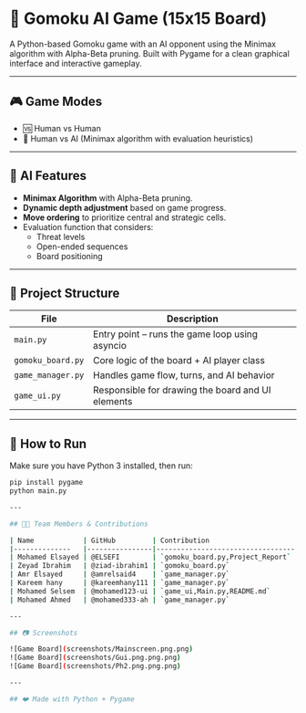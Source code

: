 # 🧠 Gomoku AI Game (15x15 Board)

A Python-based Gomoku game with an AI opponent using the Minimax algorithm with Alpha-Beta pruning. Built with Pygame for a clean graphical interface and interactive gameplay.

---

## 🎮 Game Modes

- 🆚 Human vs Human
- 🤖 Human vs AI (Minimax algorithm with evaluation heuristics)

---

## 🧠 AI Features

- **Minimax Algorithm** with Alpha-Beta pruning.
- **Dynamic depth adjustment** based on game progress.
- **Move ordering** to prioritize central and strategic cells.
- Evaluation function that considers:
  - Threat levels
  - Open-ended sequences
  - Board positioning

---

## 📁 Project Structure

| File              | Description                                       |
| ----------------- | ------------------------------------------------- |
| `main.py`         | Entry point – runs the game loop using asyncio    |
| `gomoku_board.py` | Core logic of the board + AI player class         |
| `game_manager.py` | Handles game flow, turns, and AI behavior         |
| `game_ui.py`      | Responsible for drawing the board and UI elements |

---

## 🚀 How to Run

Make sure you have Python 3 installed, then run:

```bash
pip install pygame
python main.py

---

## 👨‍💻 Team Members & Contributions

| Name            | GitHub         | Contribution                     |
|--------------   |----------------|----------------------------------|
| Mohamed Elsayed | @ELSEFI        | `gomoku_board.py,Project_Report` |
| Zeyad Ibrahim   | @ziad-ibrahim1 | `gomoku_board.py`                |
| Amr Elsayed     | @amrelsaid4    | `game_manager.py`                |
| Kareem hany     | @kareemhany111 | `game_manager.py`                |
| Mohamed Selsem  | @mohamed123-ui | `game_ui,Main.py,README.md`      |
| Mohamed Ahmed   | @mohamed333-ah | `game_manager.py`                |

---

## 📷 Screenshots

![Game Board](screenshots/Mainscreen.png.png)
![Game Board](screenshots/Gui.png.png.png)
![Game Board](screenshots/Ph2.png.png.png)

---

## ❤️ Made with Python + Pygame
```
